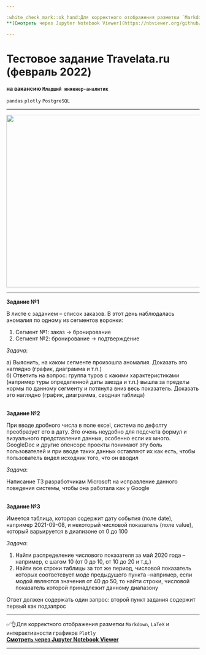 ```yaml
---

:white_check_mark::ok_hand:Для корректного отображения разметки `Markdown`, `LaTeX` и интерактивности графиков `Plotly` </br>
**[Cмотреть через Jupyter Notebook Viewer](https://nbviewer.org/github/NikitaGirya/Test_Travelata.ru/blob/main/Test_Travelata.ru.ipynb)**

---
```


# Тестовое задание Travelata.ru (февраль 2022)
**на вакансию `Младший инженер-аналитик`**

`pandas`  `plotly` `PostgreSQL`

---

<p align="center">
  <img src="https://luckywings.ru/wp-content/uploads/2020/06/travelata-2.jpg" width=700 height=450 />
</p>

---

**Задание №1**

В листе с заданием – список заказов. В этот день наблюдалась аномалия по одному из сегментов воронки:

1) Сегмент №1: заказ -> бронирование
2) Сегмент №2: бронирование -> подтверждение

*Задача*:

а) Выяснить, на каком сегменте произошла аномалия. Доказать это наглядно (график, диаграмма и т.п.) <br/>
б) Ответить на вопрос: группа туров с какими характеристиками (например туры определенной даты заезда и т.п.) вышла за пределы нормы по данному сегменту и потянула вниз весь показатель. Доказать это наглядно (график, диаграмма, сводная таблица)
<br/>
<br/>

**Задание №2**

При вводе дробного числа в поле excel, система по дефолту преобразует его в дату. Это очень неудобно для подсчета формул и визуального представления данных, особенно если их много. GoogleDoc и другие опенсорс проекты понимают эту боль пользователей и при вводе таких данных оставляют их как есть, чтобы пользователь видел исходник того, что он вводил

*Задача*:

Написание ТЗ разработчикам Microsoft на исправление данного поведения системы, чтобы она работала как у Google
<br/>
<br/>

**Задание №3**

Имеется таблица, которая содержит дату события (поле date), например 2021-09-08, и некоторый числовой показатель (поле value), который варьируется в диапизоне от 0 до 100

*Задача*:

1) Найти распределение числового показателя за май 2020 года – например, с шагом 10 (от 0 до 10, от 10 до 20 и т.д.)
2) Найти все строки таблицы за тот же период, числовой показатель которых соответсвует моде предыдущего пункта –например, если модой являются значения от 40 до 50, то найти строки, числовой показатель которой принадлежит данному диапазону

Ответ должен содержать один запрос: второй пункт задания содержит первый как подзапрос

---

:white_check_mark::ok_hand:Для корректного отображения разметки `Markdown`, `LaTeX` и интерактивности графиков `Plotly` </br>
**[Cмотреть через Jupyter Notebook Viewer](https://nbviewer.org/github/NikitaGirya/Test_Travelata.ru/blob/main/Test_Travelata.ru.ipynb)**

---
